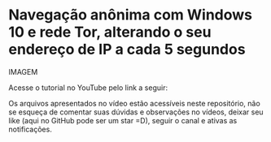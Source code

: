 # Navegação anônima com Windows 10 e rede Tor, alterando o seu endereço de IP a cada 5 segundos

IMAGEM

Acesse o tutorial no YouTube pelo link a seguir:



Os arquivos apresentados no vídeo estão acessíveis neste repositório, não se esqueça de comentar suas dúvidas e observações no vídeos, deixar seu like (aqui no GitHub pode ser um star =D), seguir o canal e ativas as notificações.
